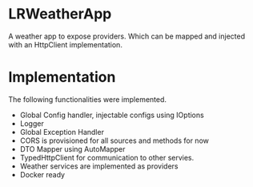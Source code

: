 # LRWeatherApp
A weather app to expose providers. Which can be mapped and injected with an HttpClient implementation.

# Implementation

The following functionalities were implemented.

- Global Config handler, injectable configs using IOptions
- Logger
- Global Exception Handler
- CORS is provisioned for all sources and methods for now
- DTO Mapper using AutoMapper
- TypedHttpClient for communication to other servies.
- Weather services are implemented as providers
- Docker ready





